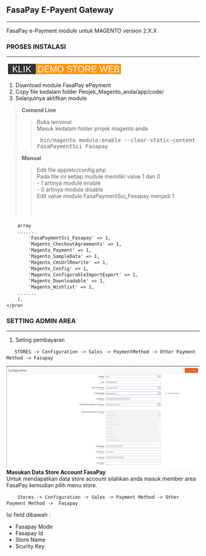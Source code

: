 ## FasaPay E-Payent Gateway
---
FasaPay e-Payment module untuk MAGENTO version 2.X.X
### PROSES INSTALASI
---
[![button](/doc/demostore.png)](https://magstore.fasapay.id/)

1. Download module FasaPay ePayment
2. Copy file kedalam folder Peojek_Magento_anda/app/code/
3. Selanjutnya aktifkan module

> **Comand Line**
>> Buka terminal
<br /> Masuk kedalam folder projek magento anda
<br /> <pre>
        bin/magento module:enable --clear-static-content FasaPaymentSci_Fasapay
    </pre>

> **Manual**
>> Edit file app/etc/config.php
<br /> Pada file ini setiap module memiliki value 1 dan 0 
    <br />- 1 artinya module enable
    <br />- 0 artinya module disable
<br /> Edit value module FasaPaymentSci_Fasapay menjadi 1
>> <pre> 
        array 
        .......
            'FasaPaymentSci_Fasapay' => 1,
            'Magento_CheckoutAgreements' => 1,
            'Magento_Payment' => 1,
            'Magento_SampleData' => 1,
            'Magento_CmsUrlRewrite' => 1,
            'Magento_Config' => 1,
            'Magento_ConfigurableImportExport' => 1,
            'Magento_Downloadable' => 1,
            'Magento_Wishlist' => 1,
        .......
        ),
    </pre>

### SETTING ADMIN AREA
---
1. Seting pembayaran 
```
   STORES -> Configuration -> Sales -> PaymentMethod -> Other Payment Method -> Fasapay
```
<kbd> <img src="/doc/Screenshot.png" width="700px"/></kbd><br />
**Masukan Data Store Account FasaPay**<br />
Untuk mendapatkan data store account silahkan anda masuk member area FasaPay kemudian pilih menu store.
```
    Stores -> Configuration -> Sales -> Payment Method -> Other Payment Method ->  Fasapay
```
Isi field dibawah : <br />
  + Fasapay Mode
  + Fasapay Id
  + Store Name
  + Scurity Key


